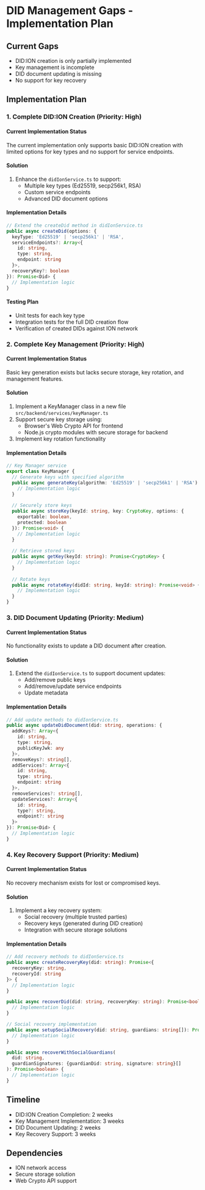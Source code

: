 # DID Management Gaps - Implementation Plan

## Current Gaps
- DID:ION creation is only partially implemented
- Key management is incomplete
- DID document updating is missing
- No support for key recovery

## Implementation Plan

### 1. Complete DID:ION Creation (Priority: High)

#### Current Implementation Status
The current implementation only supports basic DID:ION creation with limited options for key types and no support for service endpoints.

#### Solution
1. Enhance the `didIonService.ts` to support:
   - Multiple key types (Ed25519, secp256k1, RSA)
   - Custom service endpoints
   - Advanced DID document options

#### Implementation Details
```typescript
// Extend the createDid method in didIonService.ts
public async createDid(options: {
  keyType: 'Ed25519' | 'secp256k1' | 'RSA',
  serviceEndpoints?: Array<{
    id: string,
    type: string,
    endpoint: string
  }>,
  recoveryKey?: boolean
}): Promise<Did> {
  // Implementation logic
}
```

#### Testing Plan
- Unit tests for each key type
- Integration tests for the full DID creation flow
- Verification of created DIDs against ION network

### 2. Complete Key Management (Priority: High)

#### Current Implementation Status
Basic key generation exists but lacks secure storage, key rotation, and management features.

#### Solution
1. Implement a KeyManager class in a new file `src/backend/services/keyManager.ts`
2. Support secure key storage using:
   - Browser's Web Crypto API for frontend
   - Node.js crypto modules with secure storage for backend
3. Implement key rotation functionality

#### Implementation Details
```typescript
// Key Manager service
export class KeyManager {
  // Generate keys with specified algorithm
  public async generateKey(algorithm: 'Ed25519' | 'secp256k1' | 'RSA'): Promise<CryptoKeyPair> {
    // Implementation logic
  }
  
  // Securely store keys
  public async storeKey(keyId: string, key: CryptoKey, options: {
    exportable: boolean,
    protected: boolean
  }): Promise<void> {
    // Implementation logic
  }
  
  // Retrieve stored keys
  public async getKey(keyId: string): Promise<CryptoKey> {
    // Implementation logic
  }
  
  // Rotate keys
  public async rotateKey(didId: string, keyId: string): Promise<void> {
    // Implementation logic
  }
}
```

### 3. DID Document Updating (Priority: Medium)

#### Current Implementation Status
No functionality exists to update a DID document after creation.

#### Solution
1. Extend the `didIonService.ts` to support document updates:
   - Add/remove public keys
   - Add/remove/update service endpoints
   - Update metadata

#### Implementation Details
```typescript
// Add update methods to didIonService.ts
public async updateDidDocument(did: string, operations: {
  addKeys?: Array<{
    id: string,
    type: string,
    publicKeyJwk: any
  }>,
  removeKeys?: string[],
  addServices?: Array<{
    id: string,
    type: string,
    endpoint: string
  }>,
  removeServices?: string[],
  updateServices?: Array<{
    id: string,
    type?: string,
    endpoint?: string
  }>
}): Promise<Did> {
  // Implementation logic
}
```

### 4. Key Recovery Support (Priority: Medium)

#### Current Implementation Status
No recovery mechanism exists for lost or compromised keys.

#### Solution
1. Implement a key recovery system:
   - Social recovery (multiple trusted parties)
   - Recovery keys (generated during DID creation)
   - Integration with secure storage solutions

#### Implementation Details
```typescript
// Add recovery methods to didIonService.ts
public async createRecoveryKey(did: string): Promise<{
  recoveryKey: string,
  recoveryId: string
}> {
  // Implementation logic
}

public async recoverDid(did: string, recoveryKey: string): Promise<boolean> {
  // Implementation logic
}

// Social recovery implementation
public async setupSocialRecovery(did: string, guardians: string[]): Promise<void> {
  // Implementation logic 
}

public async recoverWithSocialGuardians(
  did: string, 
  guardianSignatures: {guardianDid: string, signature: string}[]
): Promise<boolean> {
  // Implementation logic
}
```

## Timeline
- DID:ION Creation Completion: 2 weeks
- Key Management Implementation: 3 weeks
- DID Document Updating: 2 weeks
- Key Recovery Support: 3 weeks

## Dependencies
- ION network access
- Secure storage solution
- Web Crypto API support
